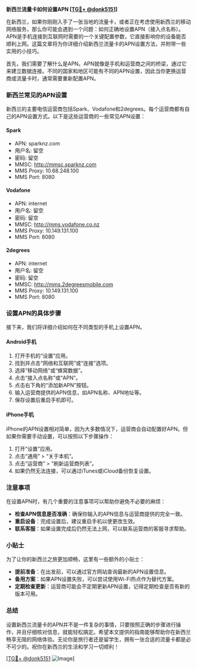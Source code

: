 **新西兰流量卡如何设置APN [[TG💪+ @donk5151](https://t.me/s/donk5151)]**

在新西兰，如果你刚刚入手了一张当地的流量卡，或者正在考虑使用新西兰的移动网络服务，那么你可能会遇到一个问题：如何正确地设置APN（接入点名称）。APN是手机连接到互联网时需要的一个关键配置参数，它直接影响你的设备能否顺利上网。这篇文章将为你详细介绍新西兰流量卡的APN设置方法，并附带一些实用的小技巧。

首先，我们需要了解什么是APN。APN就像是手机和运营商之间的桥梁，通过它来建立数据连接。不同的国家和地区可能有不同的APN设置，因此当你更换运营商或流量卡时，通常需要重新配置APN。

### 新西兰常见的APN设置

新西兰的主要电信运营商包括Spark、Vodafone和2degrees。每个运营商都有自己的APN设置方式。以下是这些运营商的一些常见APN设置：

#### Spark
- APN: sparknz.com
- 用户名: 留空
- 密码: 留空
- MMSC: http://mmsc.sparknz.com
- MMS Proxy: 10.68.248.100
- MMS Port: 8080

#### Vodafone
- APN: internet
- 用户名: 留空
- 密码: 留空
- MMSC: http://mms.vodafone.co.nz
- MMS Proxy: 10.149.131.100
- MMS Port: 8080

#### 2degrees
- APN: internet
- 用户名: 留空
- 密码: 留空
- MMSC: http://mms.2degreesmobile.com
- MMS Proxy: 10.149.131.100
- MMS Port: 8080

### 设置APN的具体步骤

接下来，我们将详细介绍如何在不同类型的手机上设置APN。

#### Android手机

1. 打开手机的“设置”应用。
2. 找到并点击“网络和互联网”或“连接”选项。
3. 选择“移动网络”或“蜂窝数据”。
4. 点击“接入点名称”或“APN”。
5. 点击右下角的“添加新APN”按钮。
6. 输入运营商提供的APN信息，如APN名称、APN地址等。
7. 保存设置后重启手机即可。

#### iPhone手机

iPhone的APN设置相对简单，因为大多数情况下，运营商会自动配置好APN。但如果你需要手动设置，可以按照以下步骤操作：

1. 打开“设置”应用。
2. 点击“通用” > “关于本机”。
3. 点击“运营商” > “刷新运营商列表”。
4. 如果仍然无法连接，可以通过iTunes或iCloud备份恢复设置。

### 注意事项

在设置APN时，有几个重要的注意事项可以帮助你避免不必要的麻烦：

- **检查APN信息是否准确**：确保你输入的APN信息与运营商提供的完全一致。
- **重启设备**：完成设置后，建议重启手机以使更改生效。
- **联系客服**：如果设置完成后仍然无法上网，可以联系运营商的客服寻求帮助。

### 小贴士

为了让你的新西兰之旅更加顺畅，这里有一些额外的小贴士：

- **提前准备**：在出发前，可以通过官方网站查询最新的APN设置信息。
- **备用方案**：如果APN设置失败，可以尝试使用Wi-Fi热点作为替代方案。
- **定期检查更新**：运营商可能会不定期更新APN设置，记得定期检查是否有新的版本可用。

### 总结

设置新西兰流量卡的APN并不是一件复杂的事情，只要按照正确的步骤进行操作，并且仔细核对信息，就能轻松搞定。希望本文提供的指南能够帮助你在新西兰畅享无阻的网络体验。无论你是旅行者还是留学生，拥有一张合适的流量卡都是必不可少的。祝你在新西兰的生活和学习一切顺利！

[[TG💪+ @donk5151](https://t.me/s/donk5151) ![Image](https://i.postimg.cc/rwNCRYN7/Snipaste-2025-04-30-17-27-05.png)]